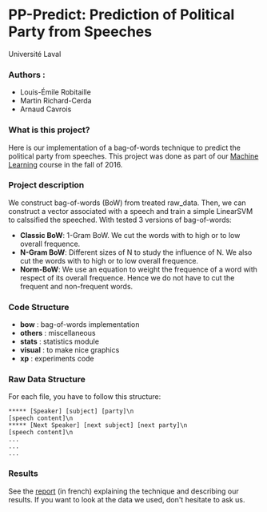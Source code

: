 PP-Predict: Prediction of Political Party from Speeches
===
Université Laval

### Authors :
- Louis-Émile Robitaille
- Martin Richard-Cerda
- Arnaud Cavrois

### What is this project?

Here is our implementation of a bag-of-words technique to predict the political party from speeches. This project was done as part of our [Machine Learning](https://www.ulaval.ca/les-etudes/cours/repertoire/detailsCours/gif-4101-apprentissage-et-reconnaissance.html) course in the fall of 2016. 

### Project description

We construct bag-of-words (BoW) from treated raw_data. Then, we can construct a vector associated with a speech and train a simple LinearSVM to calssified the speeched. With tested 3 versions of bag-of-words:

- **Classic BoW**: 1-Gram BoW. We cut the words with to high or to low overall frequence.
- **N-Gram BoW**: Different sizes of N to study the influence of N. We also cut the words with to high or to low overall frequence.
- **Norm-BoW**: We use an equation to weight the frequence of a word with respect of its overall frequence. Hence we do not have to cut the frequent and non-frequent words. 

### Code Structure

- **bow** : bag-of-words implementation
- **others** : miscellaneous
- **stats** : statistics module
- **visual** : to make nice graphics
- **xp** : experiments code

### Raw Data Structure

For each file, you have to follow this structure:
```
***** [Speaker] [subject] [party]\n
[speech content]\n
***** [Next Speaker] [next subject] [next party]\n
[speech content]\n
...
...
...
```

### Results

See the [report](rapport.pdf) (in french) explaining the technique and describing our results. If you want to look at the data we used, don't hesitate to ask us.
